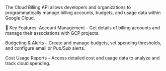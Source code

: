 The Cloud Billing API allows developers and organizations to programmatically manage billing accounts, budgets, and usage data within Google Cloud.

🔑 Key Features:
Account Management – Get details of billing accounts and manage their associations with GCP projects.

Budgeting & Alerts – Create and manage budgets, set spending thresholds, and configure email or Pub/Sub alerts.

Cost Usage Reports – Access detailed cost and usage data to analyze and track cloud spending.
